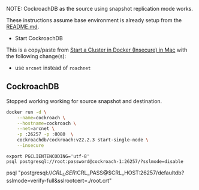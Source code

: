 NOTE: CockroachDB as the source using snapshot replication mode works.  

These instructions assume base environment is already setup from the [README.md](README.md).

- Start CockroachDB

This is a copy/paste from [Start a Cluster in Docker (Insecure) in Mac](https://www.cockroachlabs.com/docs/stable/start-a-local-cluster-in-docker-mac.html) with the following change(s):
  - use `arcnet` instead of `roachnet`

## CockroachDB

Stopped working working for source snapshot and destination.

```bash
docker run -d \
    --name=cockroach \
    --hostname=cockroach \
    --net=arcnet \
    -p :26257 -p :8080  \
    cockroachdb/cockroach:v22.2.3 start-single-node \
    --insecure 
```


```
export PGCLIENTENCODING='utf-8'
psql postgresql://root:password@cockroach-1:26257/?sslmode=disable
```


psql "postgresql://$CRL_USER:$CRL_PASS@$CRL_HOST:26257/defaultdb?sslmode=verify-full&sslrootcert=./root.crt"